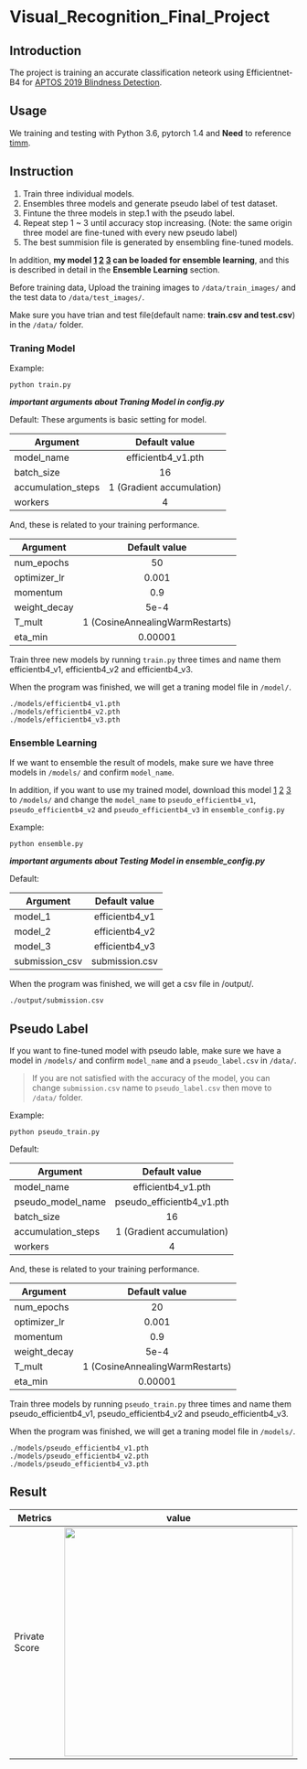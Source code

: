 # Visual_Recognition_Final_Project

## Introduction
The project is training an accurate classification neteork using Efficientnet-B4 for [APTOS 2019 Blindness Detection](https://www.kaggle.com/c/aptos2019-blindness-detection).

## Usage
We training and testing with Python 3.6, pytorch 1.4 and **Need** to reference [timm](https://github.com/rwightman/pytorch-image-models).

## Instruction
1. Train three individual models.
2. Ensembles three models and generate pseudo label of test dataset.
3. Fintune the three models in step.1 with the pseudo label.
4. Repeat step 1 ~ 3 until accuracy stop increasing. (Note: the same origin three model are fine-tuned with every new pseudo label)
5. The best summision file is generated by ensembling fine-tuned models.



In addition, **my model [1](https://drive.google.com/file/d/1MlOk6hoQAE7n3CPOsHvuVClCXv02kljJ/view?usp=sharing) [2](https://drive.google.com/file/d/1-zxxwz3LwSrwEzkzey6A4lIojzT6w7u7/view?usp=sharing) [3](https://drive.google.com/file/d/1vaPhxwr7xsyzUINe38vNveh6-ysl8sQW/view?usp=sharing) can be loaded for ensemble learning**, and this is described in detail in the **Ensemble Learning** section.


Before training data, Upload the training images to `/data/train_images/` and the test data to `/data/test_images/`.

Make sure you have trian and test file(default name: **train.csv and test.csv**) in the `/data/` folder.


### Traning Model

Example:

```
python train.py
```

***important arguments about Traning Model in config.py***

Default:
These arguments is basic setting for model.

| Argument    | Default value |
| ------------|:-------------:|
|model_name             |  efficientb4_v1.pth             |
|batch_size             |  16            |
|accumulation_steps             |  1   (Gradient accumulation)         |
|workers             |  4             |

And, these is related to your training performance.

| Argument    | Default value |
| ------------|:-------------:|
|num_epochs             |  50             |
|optimizer_lr             |  0.001             |
|momentum           |  0.9           |
|weight_decay             |  5e-4            |
|T_mult             |  1 (CosineAnnealingWarmRestarts)           |
|eta_min             |  0.00001           |

Train three new models by running `train.py` three times and name them efficientb4_v1, efficientb4_v2 and efficientb4_v3.

When the program was finished, we will get a traning model file in `/model/`.

```
./models/efficientb4_v1.pth
./models/efficientb4_v2.pth
./models/efficientb4_v3.pth
```

### Ensemble Learning

If we want to ensemble the result of models, make sure we have three models in `/models/` and confirm `model_name`.

In addition, if you want to use my trained model, download this model [1](https://drive.google.com/file/d/1MlOk6hoQAE7n3CPOsHvuVClCXv02kljJ/view?usp=sharing) [2](https://drive.google.com/file/d/1-zxxwz3LwSrwEzkzey6A4lIojzT6w7u7/view?usp=sharing) [3](https://drive.google.com/file/d/1vaPhxwr7xsyzUINe38vNveh6-ysl8sQW/view?usp=sharing) to `/models/` and change the `model_name` to `pseudo_efficientb4_v1`, `pseudo_efficientb4_v2` and `pseudo_efficientb4_v3` in `ensemble_config.py`

Example:

```
python ensemble.py
```

***important arguments about Testing Model in ensemble_config.py***


Default:

| Argument    | Default value |
| ------------|:-------------:|
|model_1              |      efficientb4_v1       |
|model_2              |      efficientb4_v2       |
|model_3              |      efficientb4_v3       |
|submission_csv               |      submission.csv        |

When the program was finished, we will get a csv file in /output/.
```
./output/submission.csv
```

## Pseudo Label
If you want to fine-tuned model with pseudo lable, make sure we have a model in `/models/` and confirm `model_name` and a `pseudo_label.csv` in `/data/`.

> If you are not satisfied with the accuracy of the model, you can change `submission.csv` name to `pseudo_label.csv` then move to `/data/` folder.

Example:

```
python pseudo_train.py
```

Default:


| Argument    | Default value |
| ------------|:-------------:|
|model_name             |  efficientb4_v1.pth             |
|pseudo_model_name             |  pseudo_efficientb4_v1.pth             |
|batch_size             |  16            |
|accumulation_steps             |  1   (Gradient accumulation)         |
|workers             |  4             |

And, these is related to your training performance.

| Argument    | Default value |
| ------------|:-------------:|
|num_epochs             |  20             |
|optimizer_lr             |  0.001             |
|momentum           |  0.9           |
|weight_decay             |  5e-4            |
|T_mult             |  1 (CosineAnnealingWarmRestarts)           |
|eta_min             |  0.00001           |


Train three models by running `pseudo_train.py` three times and name them pseudo_efficientb4_v1, pseudo_efficientb4_v2 and pseudo_efficientb4_v3.

When the program was finished, we will get a traning model file in `/models/`.

```
./models/pseudo_efficientb4_v1.pth
./models/pseudo_efficientb4_v2.pth
./models/pseudo_efficientb4_v3.pth
```


## Result

| Metrics    | value |
| ------------|:-------------:|
|Private Score             |     <img src="image/mAP.png" width=400>          |
